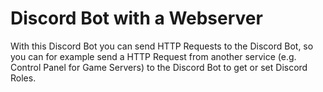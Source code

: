 # Discord Bot with a Webserver
With this Discord Bot you can send HTTP Requests to the Discord Bot, so you can for example send a HTTP Request from another service (e.g. Control Panel for Game Servers) to the Discord Bot to get or set Discord Roles.
